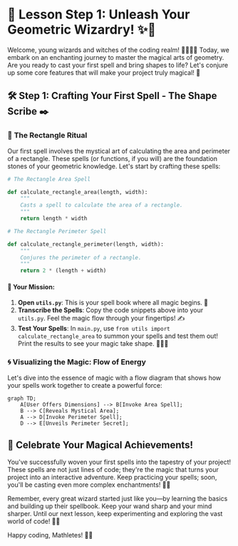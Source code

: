 # 🎯 Lesson Step 1: Unleash Your Geometric Wizardry! ✨🔮

Welcome, young wizards and witches of the coding realm! 🧙‍♀️🧙‍♂️ Today, we embark on an enchanting journey to master the magical arts of geometry. Are you ready to cast your first spell and bring shapes to life? Let's conjure up some core features that will make your project truly magical! 🌟

## 🛠️ Step 1: Crafting Your First Spell - The **Shape Scribe** ✒️

### 📏 **The Rectangle Ritual**

Our first spell involves the mystical art of calculating the area and perimeter of a rectangle. These spells (or functions, if you will) are the foundation stones of your geometric knowledge. Let's start by crafting these spells:

```python
# The Rectangle Area Spell

def calculate_rectangle_area(length, width):
    """
    Casts a spell to calculate the area of a rectangle.
    """
    return length * width

# The Rectangle Perimeter Spell

def calculate_rectangle_perimeter(length, width):
    """
    Conjures the perimeter of a rectangle.
    """
    return 2 * (length + width)
```

#### 🎲 **Your Mission**:
1. **Open `utils.py`**: This is your spell book where all magic begins. 🌌
2. **Transcribe the Spells**: Copy the code snippets above into your `utils.py`. Feel the magic flow through your fingertips! ✍️
3. **Test Your Spells**: In `main.py`, use `from utils import calculate_rectangle_area` to summon your spells and test them out! Print the results to see your magic take shape. 🧙‍♀️✨

### 🌀 **Visualizing the Magic: Flow of Energy**

Let's dive into the essence of magic with a flow diagram that shows how your spells work together to create a powerful force:

```mermaid
graph TD;
    A[User Offers Dimensions] --> B[Invoke Area Spell];
    B --> C[Reveals Mystical Area];
    A --> D[Invoke Perimeter Spell];
    D --> E[Unveils Perimeter Secret];
```

## 🎉 **Celebrate Your Magical Achievements!**

You've successfully woven your first spells into the tapestry of your project! These spells are not just lines of code; they're the magic that turns your project into an interactive adventure. Keep practicing your spells; soon, you'll be casting even more complex enchantments! 🌌🔮

Remember, every great wizard started just like you—by learning the basics and building up their spellbook. Keep your wand sharp and your mind sharper. Until our next lesson, keep experimenting and exploring the vast world of code! 🌟🚀

Happy coding, Mathletes! 🎈✨